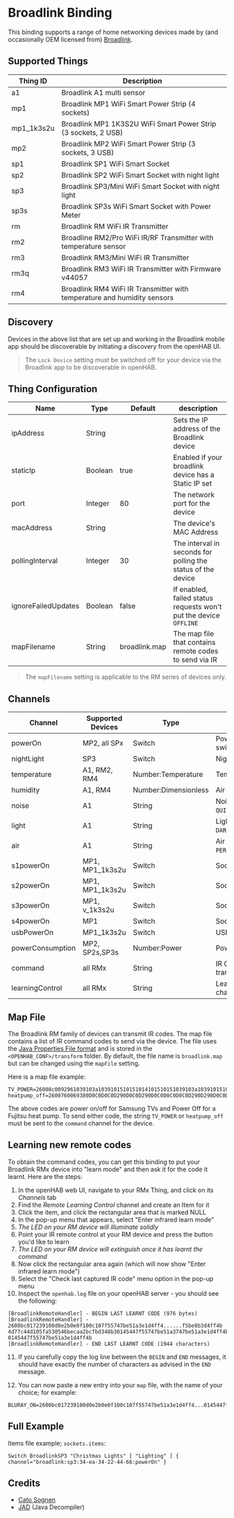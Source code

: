 # Broadlink Binding

This binding supports a range of home networking devices made by (and occasionally OEM licensed from) [Broadlink](https://www.ibroadlink.com/).

## Supported Things

| Thing ID   | Description                                                             |
|------------|-------------------------------------------------------------------------|
| a1         | Broadlink A1 multi sensor                                               |
| mp1        | Broadlink MP1 WiFi Smart Power Strip (4 sockets)                        |
| mp1_1k3s2u | Broadlink MP1 1K3S2U WiFi Smart Power Strip (3 sockets, 2 USB)          |
| mp2        | Broadlink MP2 WiFi Smart Power Strip (3 sockets, 3 USB)                 |
| sp1        | Broadlink SP1 WiFi Smart Socket                                         |
| sp2        | Broadlink SP2 WiFi Smart Socket with night light                        |
| sp3        | Broadlink SP3/Mini WiFi Smart Socket with night light                   |
| sp3s       | Broadlink SP3s WiFi Smart Socket with Power Meter                       |
| rm         | Broadlink RM WiFi IR Transmitter                                        |
| rm2        | Broadline RM2/Pro WiFi IR/RF Transmitter with temperature sensor        |
| rm3        | Broadlink RM3/Mini WiFi IR Transmitter                                  |
| rm3q       | Broadlink RM3 WiFi IR Transmitter with Firmware v44057                  |
| rm4        | Broadlink RM4 WiFi IR Transmitter with temperature and humidity sensors |

## Discovery

Devices in the above list that are set up and working in the Broadlink mobile app should be discoverable by initiating a discovery from the openHAB UI.

> The `Lock Device` setting must be switched off for your device via the Broadlink app to be discoverable in openHAB.

## Thing Configuration

| Name                | Type    | Default       | description                                                                       |
|---------------------|---------|---------------|-----------------------------------------------------------------------------------|
| ipAddress           | String  |               | Sets the IP address of the Broadlink device                                       |
| staticIp            | Boolean | true          | Enabled if your broadlink device has a Static IP set                              |
| port                | Integer | 80            | The network port for the device                                                   |
| macAddress          | String  |               | The device's MAC Address                                                           |
| pollingInterval     | Integer | 30            | The interval in seconds for polling the status of the device                      |
| ignoreFailedUpdates | Boolean | false         | If enabled, failed status requests won't put the device `OFFLINE`                       |
| mapFilename         | String  | broadlink.map | The map file that contains remote codes to send via IR                            |

> The `mapFilename` setting is applicable to the RM series of devices only.

## Channels

| Channel          | Supported Devices        | Type                 | Description                                     |
|------------------|--------------------------|----------------------|-------------------------------------------------|
| powerOn          | MP2, all SPx             | Switch               | Power on/off for switches/strips                |
| nightLight       | SP3                      | Switch               | Night light on/off                              |
| temperature      | A1, RM2, RM4             | Number:Temperature   | Temperature                                     |
| humidity         | A1, RM4                  | Number:Dimensionless | Air humidity percentage                         |
| noise            | A1                       | String               | Noise level: `QUIET`/`NORMAL`/`NOISY`/`EXTREME` |
| light            | A1                       | String               | Light level: `DARK`/`DIM`/`NORMAL`/`BRIGHT`     |
| air              | A1                       | String               | Air quality: `PERFECT`/`GOOD`/`NORMAL`/`BAD`    |
| s1powerOn        | MP1, MP1_1k3s2u          | Switch               | Socket 1 power                                  |
| s2powerOn        | MP1, MP1_1k3s2u          | Switch               | Socket 2 power                                  |
| s3powerOn        | MP1, v_1k3s2u            | Switch               | Socket 3 power                                  |
| s4powerOn        | MP1                      | Switch               | Socket 4 power                                  |
| usbPowerOn       | MP1_1k3s2u               | Switch               | USB power                                       |
| powerConsumption | MP2, SP2s,SP3s           | Number:Power         | Power consumption                               |
| command          | all RMx                  | String               | IR Command code to transmit                     |
| learningControl  | all RMx                  | String               | Learn mode command channel (see below)          |

## Map File

The Broadlink RM family of devices can transmit IR codes.
The map file contains a list of IR command codes to send via the device.
The file uses the [Java Properties File format](https://en.wikipedia.org/wiki/.properties) and is stored in the `<OPENHAB_CONF>/transform` folder.
By default, the file name is `broadlink.map` but can be changed using the `mapFile` setting.

Here is a map file example:

```
TV_POWER=26008c0092961039103a1039101510151014101510151039103a10391015101411141015101510141139101510141114101510151014103a10141139103911391037123a10391000060092961039103911391014111410151015101411391039103a101411141015101510141015103911141015101510141015101510391015103911391039103a1039103911000d05000000000000000000000000
heatpump_off=2600760069380D0C0D0C0D290D0C0D290D0C0D0C0D0C0D290D290D0C0D0C0D0C0D290D290D0C0D0C0D0C0D0C0D0C0D0C0D0C0D0C0D0C0D0C0D0C0D0C0D0C0D290D0C0D0C0D0C0D0C0D0C0D0C0D0C0D290D0C0D0C0D0C0D0C0D290D0C0D0C0D0C0D0C0D0C0D0C0D290D0C0D290D290D290D290D290D290E0002900000

```

The above codes are power on/off for Samsung TVs and Power Off for a Fujitsu heat pump.
To send either code, the string `TV_POWER` or `heatpump_off` must be sent to the `command` channel for the device.

## Learning new remote codes
To obtain the command codes, you can get this binding to put your Broadlink RMx device into 
"learn mode" and then ask it for the code it learnt. Here are the steps:
1. In the openHAB web UI, navigate to your RMx Thing, and click on its *Channels* tab
2. Find the *Remote Learning Control* channel and create an Item for it
3. Click the item, and click the rectangular area that is marked NULL
4. In the pop-up menu that appears, select "Enter infrared learn mode"
5. *The LED on your RM device will illuminate solidly*
6. Point your IR remote control at your RM device and press the button you'd like to learn
7. *The LED on your RM device will extinguish once it has learnt the command*
8. Now click the rectangular area again (which will now show "Enter infrared learn mode")
9. Select the "Check last captured IR code" menu option in the pop-up menu
10. Inspect the `openhab.log` file on your openHAB server - you should see the following:
```
[BroadlinkRemoteHandler] - BEGIN LAST LEARNT CODE (976 bytes)
[BroadlinkRemoteHandler] - 2600bc017239100d0e2b0e0f100c107f55747be51a3e1d4ff4......f5be8b3d4ff4b
4d77c44d105fa530546becaa2bcfbd348b30145447f55747be51a3747be51a3e1d4ff4b3f4f4f......a3e1d4ff4b348
0145447f55747be51a3e1d4ff4b
[BroadlinkRemoteHandler] - END LAST LEARNT CODE (1944 characters)
```
11. If you carefully copy the log line between the `BEGIN` and `END` messages, 
    it should have exactly the number of characters as advised in the `END` message.
    
12. You can now paste a new entry into your `map` file, with the name of your choice; for example:
```
BLURAY_ON=2600bc017239100d0e2b0e0f100c107f55747be51a3e1d4ff4...0145447f55747be51a3e1d4ff4b
```


## Full Example

Items file example; `sockets.items`:

```
Switch BroadlinkSP3 "Christmas Lights" [ "Lighting" ] { channel="broadlink:sp3:34-ea-34-22-44-66:powerOn" } 
```

## Credits

- [Cato Sognen](https://community.openhab.org/u/cato_sognen)
- [JAD](http://www.javadecompilers.com/jad) (Java Decompiler)

